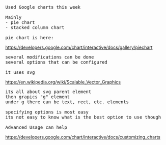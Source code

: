 <pre>
Used Google charts this week

Mainly
- pie chart
- stacked column chart

pie chart is here:
</pre>
https://developers.google.com/chart/interactive/docs/gallery/piechart

<pre>
several modifications can be done
several options that can be configured

it uses svg
</pre>
https://en.wikipedia.org/wiki/Scalable_Vector_Graphics

<pre>
its all about svg parent element
then grapics "g" element
under g there can be text, rect, etc. elements

specifying options is most easy
its not easy to know what is the best option to use though

Advanced Usage can help
</pre>
https://developers.google.com/chart/interactive/docs/customizing_charts


<pre> </pre>
